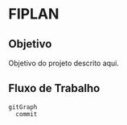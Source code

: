 # FIPLAN

## Objetivo

Objetivo do projeto descrito aqui.

## Fluxo de Trabalho

```mermaid
gitGraph
  commit
```